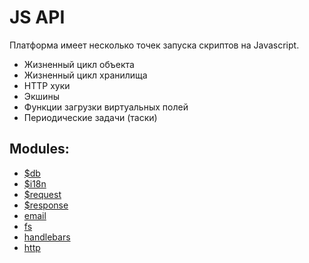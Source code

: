# JS API


Платформа имеет несколько точек запуска скриптов на Javascript.  
* Жизненный цикл объекта  
* Жизненный цикл хранилища  
* HTTP хуки
* Экшины  
* Функции загрузки виртуальных полей  
* Периодические задачи (таски) 
 



## Modules:
* [$db](./db.html)
* [$i18n](./js.i18n.html)
* [$request](./request.html)
* [$response](./response.html)
* [email](./email.html)
* [fs](./js.fs.html)
* [handlebars](./js.handlebars.html)
* [http](./js.http.html)
